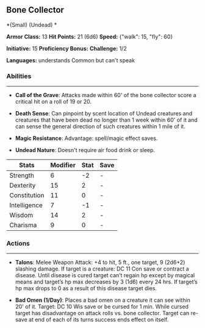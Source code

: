## Bone Collector
*(Small) (Undead) *

**Armor Class:** 13
**Hit Points:** 21 (6d6)
**Speed:** {"walk": 15, "fly": 60}

**Initiative:** 15
**Proficiency Bonus:**
**Challenge:** 1/2

**Languages:** understands Common but can't speak

### Abilities
 --- 
- **Call of the Grave**: Attacks made within 60' of the bone collector score a critical hit on a roll of 19 or 20.

- **Death Sense**: Can pinpoint by scent location of Undead creatures and creatures that have been dead no longer than 1 week within 60' of it and can sense the general direction of such creatures within 1 mile of it.

- **Magic Resistance**: Advantage: spell/magic effect saves.

- **Undead Nature**: Doesn't require air food drink or sleep.



| Stats | Modifier | Stat | Save
| ---- | ---- | ---- | ---- |
| Strength | 6 | -2 | - |
| Dexterity | 15 | 2 | - |
| Constitution | 11 | 0 | - |
| Intelligence | 7 | -1 | - |
| Wisdom | 14 | 2 | - |
| Charisma | 9 | 0 | - |

### Actions
 --- 
- **Talons**: Melee Weapon Attack: +4 to hit, 5 ft., one target, 9 (2d6+2) slashing damage. If target is a creature: DC 11 Con save or contract a disease. Until disease is cured target can’t regain hp except by magical means and target’s hp max decreases by 3 (1d6) every 24 hrs. If target’s hp max drops to 0 as a result of this disease target dies.

- **Bad Omen (1/Day)**: Places a bad omen on a creature it can see within 20' of it. Target: DC 10 Wis save or be cursed for 1 min. While cursed target has disadvantage on attack rolls vs. bone collector. Target can re-save at end of each of its turns success ends effect on itself.

